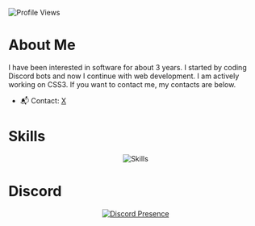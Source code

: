 <!-- Site Ziyaretçi Sayacı -->
<p>
  <img src="https://komarev.com/ghpvc/?username=aoz-dev&color=red&style=plastic" alt="Profile Views" />
</p>

# About Me

I have been interested in software for about 3 years. I started by coding Discord bots and now I continue with web development. I am actively working on CSS3. If you want to contact me, my contacts are below.

- 📬 Contact: [X](https://x.com/aozdevx)

# Skills

<p align="center">
  <img src="https://skillicons.dev/icons?i=html,css,bootstrap,js,vscode,microsoft" alt="Skills" />
</p>


# Discord

<p align="center">
  <a href="https://discord.com/users/1392225551401488526" target="_blank" rel="noopener noreferrer">
    <img src="https://lanyard.cnrad.dev/api/1392225551401488526?borderRadius=20px&idleMessage=Probably%20coding..." alt="Discord Presence" />
  </a>
</p>

